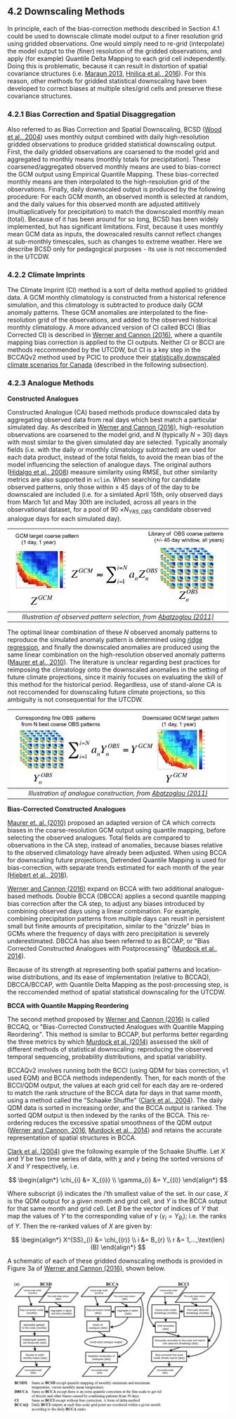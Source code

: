 ## 4.2 Downscaling Methods

In principle, each of the bias-correction methods described in Section 4.1 could be used to downscale climate model output to a finer resolution grid using gridded observations. One would simply need to re-grid (interpolate) the model output to the (finer) resolution of the gridded observations, and apply (for example) Quantile Delta Mapping to each grid cell independently. Doing this is problematic, because it can result in distortion of spatial covariance structures (i.e. [Maraun 2013](doi.org/10.1175/JCLI-D-12-00821.1), [Hnilica et al., 2016](doi.org/10.1002/joc.4890)). For this reason, other methods for gridded statistical downscaling have been developed to correct biases at multiple sites/grid cells and preserve these covariance structures.

### 4.2.1 Bias Correction and Spatial Disaggregation

Also referred to as Bias Correction and Spatial Downscaling, BCSD ([Wood et al., 2004](doi.org/10.1023/B:CLIM.0000013685.99609.9e)) uses monthly output combined with daily high-resolution gridded observations to produce gridded statistical downscaling output. First, the daily gridded observations are coarsened to the model grid and aggregated to monthly means (monthly totals for precipitation). These coarsened/aggregated observed monthly means are used to bias-correct the GCM output using Empirical Quantile Mapping. These bias-corrected monthly means are then interpolated to the high-resolution grid of the observations. Finally, daily downscaled output is produced by the following procedure: For each GCM month, an observed month is selected at random, and the daily values for this observed month are adjusted attitively (multiaplicatively for precipitation) to match the downscaled monthly mean (total). Because of it has been around for so long, BCSD has been widely implemented, but has significant limitations. First, because it uses monthly mean GCM data as inputs, the downscaled results cannot reflect changes at sub-monthly timescales, such as changes to extreme weather. Here we describe BCSD only for pedagogical purposes - its use is not reccomended in the UTCDW.

### 4.2.2 Climate Imprints

The Climate Imprint (CI) method is a sort of delta method applied to gridded data. A GCM monthly climatology is constructed from a historical reference simulation, and this climatology is subtracted to produce daily GCM anomaly patterns. These GCM anomalies are interpolated to the fine-resolution grid of the observations, and added to the observed historical monthly climatology. A more advanced version of CI called BCCI (Bias Corrected CI) is described in [Werner and Cannon (2016)](doi.org/10.5194/hess-20-1483-2016), where a quantile mapping bias correction is applied to the CI outputs. Neither CI or BCCI are methods reccommended by the UTCDW, but CI is a key step in the BCCAQv2 method used by PCIC to produce their [statistically downscaled climate scenarios for Canada](https://www.pacificclimate.org/data/statistically-downscaled-climate-scenarios) (described in the following subsection).

### 4.2.3 Analogue Methods
**Constructed Analogues**

Constructed Analogue (CA) based methods produce downscaled data by aggregating observed data from real days which best match a particular simulated day. As described in [Werner and Cannon (2016)](doi.org/10.5194/hess-20-1483-2016), high-resolution observations are coarsened to the model grid, and $N$ (typically $N$ = 30) days with most similar to the given simulated day are selected. Typically anomaly fields (i.e. with the daily or monthly climatology subtracted) are used for each data product, instead of the total fields, to avoid the mean bias of the model influencing the selection of analogue days. The original authors ([Hidalgo et al., 2008](https://citeseerx.ist.psu.edu/document?repid=rep1&type=pdf&doi=2ccaf3294385bc206b751c466b4d6e2ceecf70af)) measure similarity using RMSE, but other similarity metrics are also supported in `xclim`. When searching for candidate observed patterns, only those within $\pm$ 45 days of of the day to be downscaled are included (i.e. for a simlated April 15th, only observed days from March 1st and May 30th are included, across all years in the observational dataset, for a pool of 90 $\times N_{YRS,OBS}$ candidate observed analogue days for each simulated day).

|![](./figures/ConstructedAnalogs.jpeg)|
|:--:|
|*Illustration of observed pattern selection, from [Abatzoglou (2011)](https://climate.northwestknowledge.net/MACA/MACAmethod.php)*|

The optimal linear combination of these $N$ observed anomaly patterns to reproduce the simulated anomaly pattern is determined using [ridge regression](https://en.wikipedia.org/wiki/Ridge_regression), and finally the downscaled anomalies are produced using the same linear combination on the high-resolution observed anomaly patterns ([Maurer et al., 2010](doi.org/10.5194/hess-14-1125-2010)). The literature is unclear regarding best practices for reimposing the climatology onto the downscaled anomalies in the setting of future climate projections, since it mainly focuses on evaluating the skill of this method for the historical period. Regardless, use of stand-alone CA is not reccomended for downscaling future climate projections, so this ambiguity is not consequential for the UTCDW.


|![](./figures/ConstructedAnalogs2.jpeg)|
|:--:|
|*Illustration of analogue construction, from [Abatzoglou (2011)](https://climate.northwestknowledge.net/MACA/MACAmethod.php)*|

**Bias-Corrected Constructed Analogues**

[Maurer et. al. (2010)](doi.org/10.5194/hess-14-1125-2010) proposed an adapted version of CA which corrects biases in the coarse-resolution GCM output using quantile mapping, before selecting the observed analogues. Total fields are compared to observations in the CA step, instead of anomalies, because biases relative to the observed climatology have already been adjusted. When using BCCA for downscaling future projections, Detrended Quantile Mapping is used for bias-correction, with separate trends estimated for each month of the year [(Hiebert et al., 2018)](doi.org/10.21105/joss.00360).

[Werner and Cannon (2016)](doi.org/10.5194/hess-20-1483-2016) expand on BCCA with two additional analogue-based methods. Double BCCA (DBCCA) applies a second quantile mapping bias correction after the CA step, to adjust any biases introduced by combining observed days using a linear combination. For example, combining precipitation patterns from multiple days can reuslt in persistent small but finite amounts of precipitation, similar to the "drizzle" bias in GCMs where the frequency of days with zero precipitation is severely underestimated. DBCCA has also been referred to as BCCAP, or "Bias Corrected Constructed Analogues with Postprocessing" ([Murdock et al., 2014](https://www.pacificclimate.org/sites/default/files/publications/PCIC_EC_downscaling_report_2014.pdf)). 

Because of its strength at representing both spatial patterns and location-wise distributions, and its ease of implementation (relative to BCCAQ), DBCCA/BCCAP, with Quantile Delta Mapping as the post-processing step, is the reccomended method of spatial statistical downscaling for the UTCDW.

**BCCA with Quantile Mapping Reordering**

The second method proposed by [Werner and Cannon (2016)](doi.org/10.5194/hess-20-1483-2016) is called BCCAQ, or "Bias-Corrected Constructed Analogues with Quantile Mapping Reordering". This method is similar to BCCAP, but performs better regarding the three metrics by which [Murdock et al. (2014)](https://www.pacificclimate.org/sites/default/files/publications/PCIC_EC_downscaling_report_2014.pdf) assessed the skill of different methods of statistical downscaling: reproducing the observed temporal sequencing, probability distributions, and spatial variability.

BCCAQv2 involves running both the BCCI (using QDM for bias correction, v1 used EQM) and BCCA methods independently. Then, for each month of the BCCI/QDM output, the values at each grid cell for each day are re-ordered to match the rank structure of the BCCA data for days in that same month, using a method called the "Schaake Shuffle" ([Clark et al., 2004](doi.org/10.1175/1525-7541(2004)005%3C0243:TSSAMF%3E2.0.CO;2)). The daily QDM data is sorted in increasing order, and the BCCA output is ranked. The sorted QDM output is then indexed by the ranks of the BCCA. This re-ordering reduces the excessive spatial smoothness of the QDM output ([Werner and Cannon, 2016](doi.org/10.5194/hess-20-1483-2016), [Murdock et al., 2014](https://www.pacificclimate.org/sites/default/files/publications/PCIC_EC_downscaling_report_2014.pdf)) and retains the accurate representation of spatial structures in BCCA.

[Clark et al. (2004)](doi.org/10.1175/1525-7541(2004)005%3C0243:TSSAMF%3E2.0.CO;2) give the following example of the Schaake Shuffle. Let $X$ and $Y$ be two time series of data, with $\chi$ and $\gamma$ being the sorted versions of $X$ and $Y$ respectively, i.e.

$$
\begin{align*}
    \chi_{i} &= X_{(i)} \\
    \gamma_{i} &= Y_{(i)}
\end{align*}
$$

Where subscript $(i)$ indicates the $i$'th smallest value of the set. In our case, $X$ is the QDM output for a given month and grid cell, and $Y$ is the BCCA output for that same month and grid cell. Let $B$ be the vector of indices of $Y$ that map the values of $Y$ to the corresponding value of $\gamma$ ($\gamma_{i} = Y_{B_{i}}$); i.e. the ranks of $Y$. Then the re-ranked values of $X$ are given by:

$$
\begin{align*}
    X^{SS}_{i} &= \chi_{(r)} \\
    i &= B_{r} \\
    r &= 1,...,\text{len}(B)
\end{align*}
$$

A schematic of each of these gridded downscaling methods is provided in Figure 3a of [Werner and Cannon (2016)](doi.org/10.5194/hess-20-1483-2016), shown below.

![](./figures/werner_cannon_2016_fig3.png)
